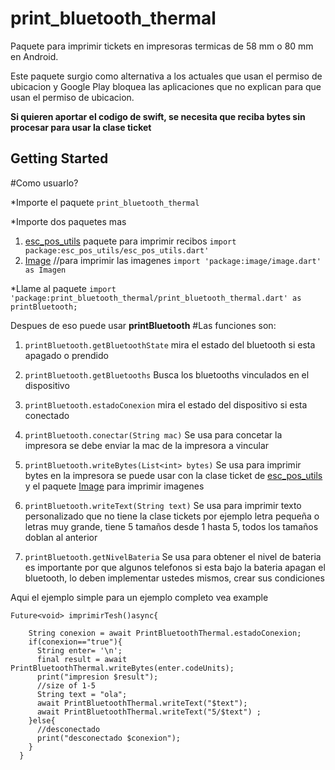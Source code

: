 # print_bluetooth_thermal

Paquete para imprimir tickets en impresoras termicas de 58 mm o 80 mm en Android.

Este paquete surgio como alternativa a los actuales que usan el permiso de ubicacion y Google Play
bloquea las aplicaciones que no explican para que usan el permiso de ubicacion.

**Si quieren aportar el codigo de swift, se necesita que reciba bytes sin procesar para usar la clase ticket**

## Getting Started

#Como usuarlo?

*Importe el paquete `print_bluetooth_thermal`

*Importe dos paquetes mas

1. [esc_pos_utils](https://pub.dev/packages/esc_pos_utils) paquete para imprimir recibos `import package:esc_pos_utils/esc_pos_utils.dart'`
2. [Image](https://pub.dev/packages/image) //para imprimir las imagenes `import 'package:image/image.dart' as Imagen`

*Llame al paquete  `import 'package:print_bluetooth_thermal/print_bluetooth_thermal.dart' as printBluetooth;`

Despues de eso puede usar **printBluetooth**
#Las funciones son:

1. `printBluetooth.getBluetoothState` mira el estado del bluetooth si esta apagado o prendido

2. `printBluetooth.getBluetooths` Busca los bluetooths vinculados en el dispositivo

3. `printBluetooth.estadoConexion` mira el estado del dispositivo si esta conectado

4. `printBluetooth.conectar(String mac)` Se usa para concetar la impresora se debe enviar la mac de la impresora a vincular

5. `printBluetooth.writeBytes(List<int> bytes)` Se usa para imprimir bytes en la impresora se puede usar con la clase ticket de [esc_pos_utils](https://pub.dev/packages/esc_pos_utils) y el paquete [Image](https://pub.dev/packages/image) para imprimir imagenes

6. `printBluetooth.writeText(String text)` Se usa para imprimir texto personalizado que no tiene la clase tickets por ejemplo letra pequeña o letras muy grande, tiene 5 tamaños desde 1 hasta 5, todos los tamaños doblan al anterior

7. `printBluetooth.getNivelBateria` Se usa para obtener el nivel de bateria es importante por que algunos telefonos si esta bajo la bateria apagan el bluetooth, lo deben implementar ustedes mismos, crear sus condiciones

Aqui el ejemplo simple para un ejemplo completo vea example

```
Future<void> imprimirTesh()async{

    String conexion = await PrintBluetoothThermal.estadoConexion;
    if(conexion=="true"){
      String enter= '\n';
      final result = await PrintBluetoothThermal.writeBytes(enter.codeUnits);
      print("impresion $result");
      //size of 1-5
      String text = "ola";
      await PrintBluetoothThermal.writeText("$text");
      await PrintBluetoothThermal.writeText("5/$text") ;
    }else{
      //desconectado
      print("desconectado $conexion");
    }
  }
```




